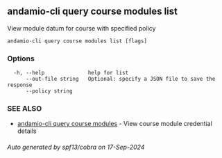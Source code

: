 ## andamio-cli query course modules list

View module datum for course with specified policy

```
andamio-cli query course modules list [flags]
```

### Options

```
  -h, --help              help for list
      --out-file string   Optional: specify a JSON file to save the response
      --policy string     
```

### SEE ALSO

* [andamio-cli query course modules](andamio-cli_query_course_modules.md.md)	 - View course module credential details

###### Auto generated by spf13/cobra on 17-Sep-2024
